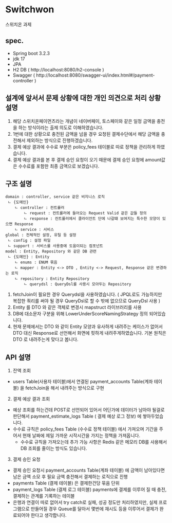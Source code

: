 # Switchwon
스위치온 과제

## spec.
- Spring boot 3.2.3
- jdk 17
- JPA
- H2 DB ( http://localhost:8080/h2-console )
- Swagger ( http://localhost:8080/swagger-ui/index.html#/payment-controller )

## 설계에 앞서서 문제 상황에 대한 개인 의견으로 처리 상황 설명
1. 해당 스위치온페이먼츠라는 개념이 네이버페이, 토스페이와 같은 일정 금액을 충전을 하는 방식이라는 출제 의도로 이해하였습니다.
2. 1번에 대한 상황으로 충전된 금액을 넘을 경우 요청된 결제수단에서 해당 금액을 충전해서 제외하는 방식으로 진행하겠습니다.
3. 결제 예상 결과에 수수료 부분은 policy_fees 테이블로 따로 정책을 관리하게 하였습니다.
4. 결제 예상 결과를 본 후 결제 승인 요청이 오기 때문에 결제 승인 요청에 amount값은 수수료를 포함한 최종 금액으로 보겠습니다.

## 구조 설명
```
domain : controller, service 같은 비지니스 로직
 ㄴ {도메인}
    ㄴ controller : 컨트롤러
        ㄴ request : 컨트롤러에 들어오는 Request Valid 같은 값들 정의
        ㄴ response : 컨트롤러에서 클라이언트 단에 나갈떄 보여지는 특수한 모양이 있으면 Response        
    ㄴ service : 서비스
global : 전체적인 설정, 유틸 등 설정
 ㄴ config : 설정 파일
 ㄴ support : 서비스를 사용중에 도움이되는 컴포넌트
model : Entity, Repository 와 같은 DB 관련
 ㄴ {도메인} : Entity
    ㄴ enums : ENUM 묶음
    ㄴ mapper : Entity <-> DTO , Entity <-> Request, Response 같은 변경하는 로직
    ㄴ repository : Entity Repository
        ㄴ querydsl : QueryDsl를 사용시 모아두는 Repository
```
1. fetchJoin이 필요한 경우 Querydsl을 사용하였습니다. ( JPQL로도 가능하지만 복잡한 쿼리를 써야 될 경우 QueryDsl로 할 수 밖에 없으므로 QueryDsl 사용 )
2. Entity 를 DTO 와 같은 객체로 변경시 mapstruct 라이브러리를 사용
3. DB에 대소문자 구분을 위해 LowerUnderScoreNamingStrategy 정의 되어있습니다.
4. 현재 문제에서는 DTO 와 같이 Entity 모양과 유사하게 내려주는 케이스가 없어서 DTO 대신 Response로 선언해서 화면에 핏하게 내려주게하였습니다. 기본 원칙은 DTO 로 내려주는게 맞다고 봅니다.

## API 설명
1. 잔액 조회
- users Table(사용자 테이블)에서 연결된 payment_accounts Table(계좌 테이블) 을 fetchJoin을 해서 내려주는 방식으로 구현
2. 결제 예상 결과 조회
- 예상 조회를 하는건데 POST로 선언되어 있어서 어딘가에 데이터가 남아야 될걸로 판단해서 payment_estimate_logs Table ( 결제 예상 로그 정보) 에 쌓아두었습니다.
- 수수료 규칙은 policy_fees Table (수수료 정책 테이블) 에서 가져오며 기간을 주어서 현재 날짜에 제일 가까운 시작시간을 가지는 정책을 가져옵니다.
  - 수수료 규칙을 가져오는데 추가 가능 사항은 Redis 같은 메모리 DB를 사용해서 DB 조회를 줄이는 방식도 있습니다.
3. 결제 승인 요청
- 결제 승인 요청시 payment_accounts Table(계좌 테이블) 에 금액이 남아있다면 남은 금액 소모 후 필요 금액 충전해서 결제하는 로직으로 진행
- payments Table (결제 테이블) 은 결제한건당 묶음 단위
- payment_logs Table (결제 로그 테이블) payments에 결제를 이루어 질 때 충전, 결제하는 관계를 기록하는 테이블
- 은행과 연결이 따로 없어서 try catch로 실패, 성공 정도만 처리하였지만, 실제 프로그램으로 만들어질 경우 Queue를 달아서 몇번에 재시도 등을 이루어서 결제가 완료되어야 한다고 생각합니다.
